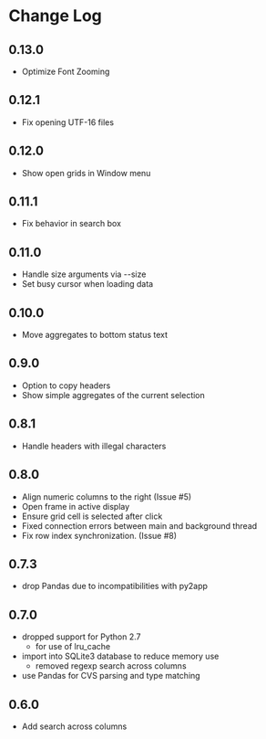 # Change Log

## 0.13.0
- Optimize Font Zooming

## 0.12.1
- Fix opening UTF-16 files

## 0.12.0
- Show open grids in Window menu

## 0.11.1
- Fix <enter> behavior in search box

## 0.11.0
- Handle size arguments via --size
- Set busy cursor when loading data

## 0.10.0
- Move aggregates to bottom status text

## 0.9.0
- Option to copy headers
- Show simple aggregates of the current selection

## 0.8.1
- Handle headers with illegal characters

## 0.8.0
- Align numeric columns to the right (Issue #5)
- Open frame in active display
- Ensure grid cell is selected after click
- Fixed connection errors between main and background thread
- Fix row index synchronization. (Issue #8)

## 0.7.3
- drop Pandas due to incompatibilities with py2app

## 0.7.0
- dropped support for Python 2.7
  - for use of lru_cache
- import into SQLite3 database to reduce memory use
  - removed regexp search across columns
- use Pandas for CVS parsing and type matching

## 0.6.0
- Add search across columns

